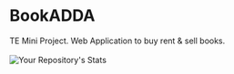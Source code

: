 # BookADDA
TE Mini Project. Web Application to buy rent &amp; sell books.
<br><br>
![Your Repository's Stats](https://github-readme-stats.vercel.app/api?username=Sonica-B&show_icons=true)
